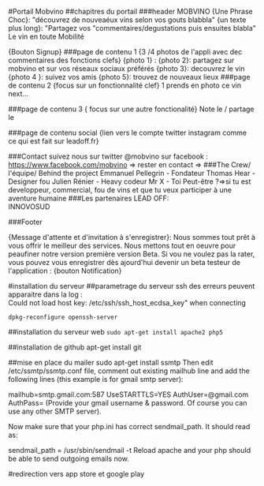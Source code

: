 #Portail Mobvino
##chapitres du portail
###header
MOBVINO 
	{Une Phrase Choc}:  "découvrez de nouveaéux vins selon vos gouts blabbla"
	{un texte plus long}: "Partagez vos "commentaires/degustations puis ensuites blabla" 
Le vin en toute Mobilité 

{Bouton Signup}
###page de contenu 1
{3 /4 photos de l'appli avec dec commentaires des fonctions clefs}
{photo 1} : 
{photo 2}: partagez sur mobvino et sur vos réseaux sociaux préférés
{photo 3}: decouvrez le vin 
{photo 4 }: suivez vos amis
{photo 5}: trouvez de nouveaux lieux 
###page de contenu 2
{focus sur un fonctionnalité clef}
1 prends en photo ce vin  
next...

###page de contenu 3
{ focus sur une autre fonctionalité}
Note le / partage le 


###page de contenu social
	{lien vers le compte twitter
	instagram	comme ce qui est fait sur leadoff.fr}

###Contact
suivez nous sur twitter @mobvino
sur facebook  : https://www.facebook.com/mobvino
=> rester en contact
=> 
###The Crew/ l'équipe/ Behind the project
Emmanuel Pellegrin - Fondateur
Thomas Hear - Designer fou
Julien Rénier - Heavy codeur
Mr X - 
Toi Peut-être ?=>si tu est developpeur, commercial, fou de vins et que tu veux participer à une aventure humaine
###Les partenaires
LEAD OFF:  
INNOVOSUD

###Footer

{Message d'attente et d'invitation à  s'enregistrer}:
Nous sommes tout prêt à  vous offrir le meilleur des services.
Nous mettons tout en oeuvre pour peaufiner notre version première version Beta. Si vou ne voulez pas la rater, vous pouvez vous enregistrer
dès ajourd'hui
devenir un beta testeur de l'application : {bouton Notification}

#installation du serveur
##parametrage du serveur ssh
des erreurs peuvent apparaitre dans la log :  
Could not load host key: /etc/ssh/ssh_host_ecdsa_key" when connecting

`dpkg-reconfigure openssh-server`

##installation du serveur web
`sudo apt-get install apache2 php5`


##installation de github
 apt-get install git

##mise en place du mailer
sudo apt-get install ssmtp
Then edit /etc/ssmtp/ssmtp.conf file, comment out existing mailhub line and add the following lines (this example is for gmail smtp server):

mailhub=smtp.gmail.com:587
UseSTARTTLS=YES
AuthUser=<YOUR-EMAIL>@gmail.com
AuthPass=<YOUR-PASSWORD>
(Provide your gmail username & password. Of course you can use any other SMTP server).

Now make sure that your php.ini has correct sendmail_path. It should read as:

sendmail_path = /usr/sbin/sendmail -t
Reload apache and your php should be able to send outgoing emails now.

#redirection vers app store et google play